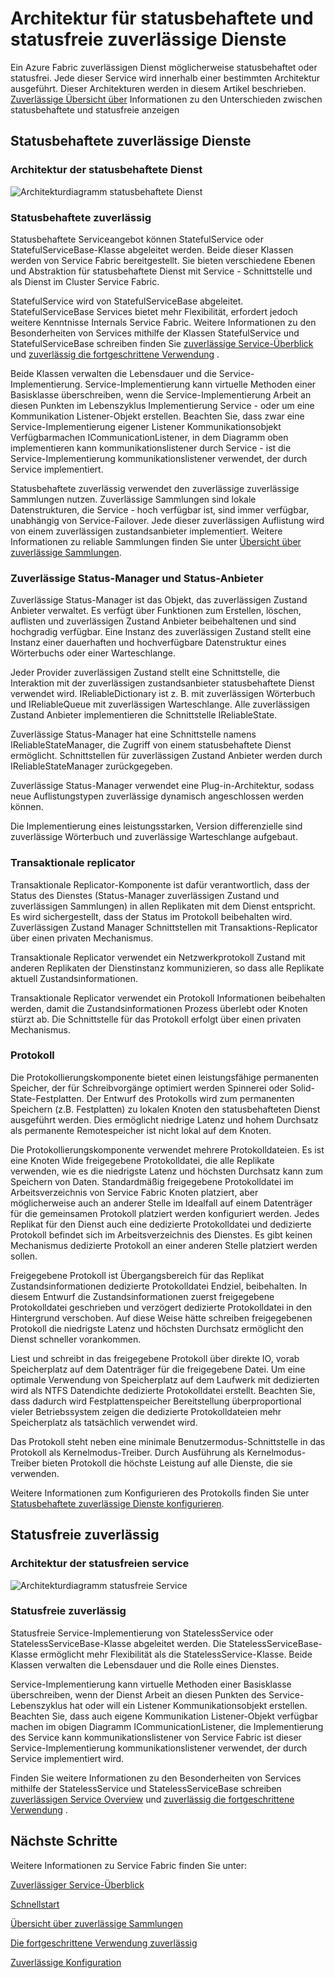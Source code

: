 <properties
   pageTitle="Zuverlässige Architektur | Microsoft Azure"
   description="Übersicht über die Architektur zuverlässig statusbehaftete und statusfreie"
   services="service-fabric"
   documentationCenter=".net"
   authors="AlanWarwick"
   manager="timlt"
   editor="vturecek"/>

<tags
   ms.service="Service-Fabric"
   ms.devlang="dotnet"
   ms.topic="article"
   ms.tgt_pltfrm="NA"
   ms.workload="NA"
   ms.date="03/30/2016"
   ms.author="alanwar"/>

# <a name="architecture-for-stateful-and-stateless-reliable-services"></a>Architektur für statusbehaftete und statusfreie zuverlässige Dienste

Ein Azure Fabric zuverlässigen Dienst möglicherweise statusbehaftet oder statusfrei. Jede dieser Service wird innerhalb einer bestimmten Architektur ausgeführt. Dieser Architekturen werden in diesem Artikel beschrieben.
[Zuverlässige Übersicht über](service-fabric-reliable-services-introduction.md) Informationen zu den Unterschieden zwischen statusbehaftete und statusfreie anzeigen

## <a name="stateful-reliable-services"></a>Statusbehaftete zuverlässige Dienste

### <a name="architecture-of-a-stateful-service"></a>Architektur der statusbehaftete Dienst
![Architekturdiagramm statusbehaftete Dienst](./media/service-fabric-reliable-services-platform-architecture/reliable-stateful-service-architecture.png)

### <a name="stateful-reliable-service"></a>Statusbehaftete zuverlässig

Statusbehaftete Serviceangebot können StatefulService oder StatefulServiceBase-Klasse abgeleitet werden. Beide dieser Klassen werden von Service Fabric bereitgestellt. Sie bieten verschiedene Ebenen und Abstraktion für statusbehaftete Dienst mit Service - Schnittstelle und als Dienst im Cluster Service Fabric.

StatefulService wird von StatefulServiceBase abgeleitet. StatefulServiceBase Services bietet mehr Flexibilität, erfordert jedoch weitere Kenntnisse Internals Service Fabric.
Weitere Informationen zu den Besonderheiten von Services mithilfe der Klassen StatefulService und StatefulServiceBase schreiben finden Sie [zuverlässige Service-Überblick](service-fabric-reliable-services-introduction.md) und [zuverlässig die fortgeschrittene Verwendung](service-fabric-reliable-services-advanced-usage.md) .

Beide Klassen verwalten die Lebensdauer und die Service-Implementierung. Service-Implementierung kann virtuelle Methoden einer Basisklasse überschreiben, wenn die Service-Implementierung Arbeit an diesen Punkten im Lebenszyklus Implementierung Service - oder um eine Kommunikation Listener-Objekt erstellen. Beachten Sie, dass zwar eine Service-Implementierung eigener Listener Kommunikationsobjekt Verfügbarmachen ICommunicationListener, in dem Diagramm oben implementieren kann kommunikationslistener durch Service - ist die Service-Implementierung kommunikationslistener verwendet, der durch Service implementiert.

Statusbehaftete zuverlässig verwendet den zuverlässige zuverlässige Sammlungen nutzen. Zuverlässige Sammlungen sind lokale Datenstrukturen, die Service - hoch verfügbar ist, sind immer verfügbar, unabhängig von Service-Failover. Jede dieser zuverlässigen Auflistung wird von einem zuverlässigen zustandsanbieter implementiert.
Weitere Informationen zu reliable Sammlungen finden Sie unter [Übersicht über zuverlässige Sammlungen](service-fabric-reliable-services-reliable-collections.md).

### <a name="reliable-state-manager-and-state-providers"></a>Zuverlässige Status-Manager und Status-Anbieter

Zuverlässige Status-Manager ist das Objekt, das zuverlässigen Zustand Anbieter verwaltet. Es verfügt über Funktionen zum Erstellen, löschen, auflisten und zuverlässigen Zustand Anbieter beibehaltenen und sind hochgradig verfügbar. Eine Instanz des zuverlässigen Zustand stellt eine Instanz einer dauerhaften und hochverfügbare Datenstruktur eines Wörterbuchs oder einer Warteschlange.

Jeder Provider zuverlässigen Zustand stellt eine Schnittstelle, die Interaktion mit der zuverlässigen zustandsanbieter statusbehaftete Dienst verwendet wird. IReliableDictionary ist z. B. mit zuverlässigen Wörterbuch und IReliableQueue mit zuverlässigen Warteschlange. Alle zuverlässigen Zustand Anbieter implementieren die Schnittstelle IReliableState.

Zuverlässige Status-Manager hat eine Schnittstelle namens IReliableStateManager, die Zugriff von einem statusbehaftete Dienst ermöglicht. Schnittstellen für zuverlässigen Zustand Anbieter werden durch IReliableStateManager zurückgegeben.

Zuverlässige Status-Manager verwendet eine Plug-in-Architektur, sodass neue Auflistungstypen zuverlässige dynamisch angeschlossen werden können.

Die Implementierung eines leistungsstarken, Version differenzielle sind zuverlässige Wörterbuch und zuverlässige Warteschlange aufgebaut.

### <a name="transactional-replicator"></a>Transaktionale replicator

Transaktionale Replicator-Komponente ist dafür verantwortlich, dass der Status des Dienstes (Status-Manager zuverlässigen Zustand und zuverlässigen Sammlungen) in allen Replikaten mit dem Dienst entspricht. Es wird sichergestellt, dass der Status im Protokoll beibehalten wird. Zuverlässigen Zustand Manager Schnittstellen mit Transaktions-Replicator über einen privaten Mechanismus.

Transaktionale Replicator verwendet ein Netzwerkprotokoll Zustand mit anderen Replikaten der Dienstinstanz kommunizieren, so dass alle Replikate aktuell Zustandsinformationen.

Transaktionale Replicator verwendet ein Protokoll Informationen beibehalten werden, damit die Zustandsinformationen Prozess überlebt oder Knoten stürzt ab. Die Schnittstelle für das Protokoll erfolgt über einen privaten Mechanismus.

### <a name="log"></a>Protokoll

Die Protokollierungskomponente bietet einen leistungsfähige permanenten Speicher, der für Schreibvorgänge optimiert werden Spinnerei oder Solid-State-Festplatten.  Der Entwurf des Protokolls wird zum permanenten Speichern (z.B. Festplatten) zu lokalen Knoten den statusbehafteten Dienst ausgeführt werden. Dies ermöglicht niedrige Latenz und hohem Durchsatz als permanente Remotespeicher ist nicht lokal auf dem Knoten.

Die Protokollierungskomponente verwendet mehrere Protokolldateien. Es ist eine Knoten Wide freigegebene Protokolldatei, die alle Replikate verwenden, wie es die niedrigste Latenz und höchsten Durchsatz kann zum Speichern von Daten. Standardmäßig freigegebene Protokolldatei im Arbeitsverzeichnis von Service Fabric Knoten platziert, aber möglicherweise auch an anderer Stelle im Idealfall auf einem Datenträger für die gemeinsamen Protokoll platziert werden konfiguriert werden. Jedes Replikat für den Dienst auch eine dedizierte Protokolldatei und dedizierte Protokoll befindet sich im Arbeitsverzeichnis des Dienstes. Es gibt keinen Mechanismus dedizierte Protokoll an einer anderen Stelle platziert werden sollen.

Freigegebene Protokoll ist Übergangsbereich für das Replikat Zustandsinformationen dedizierte Protokolldatei Endziel, beibehalten. In diesem Entwurf die Zustandsinformationen zuerst freigegebene Protokolldatei geschrieben und verzögert dedizierte Protokolldatei in den Hintergrund verschoben. Auf diese Weise hätte schreiben freigegebenen Protokoll die niedrigste Latenz und höchsten Durchsatz ermöglicht den Dienst schneller vorankommen.

Liest und schreibt in das freigegebene Protokoll über direkte IO, vorab Speicherplatz auf dem Datenträger für die freigegebene Datei. Um eine optimale Verwendung von Speicherplatz auf dem Laufwerk mit dedizierten wird als NTFS Datendichte dedizierte Protokolldatei erstellt. Beachten Sie, dass dadurch wird Festplattenspeicher Bereitstellung überproportional vieler Betriebssystem zeigen die dedizierte Protokolldateien mehr Speicherplatz als tatsächlich verwendet wird.

Das Protokoll steht neben eine minimale Benutzermodus-Schnittstelle in das Protokoll als Kernelmodus-Treiber. Durch Ausführung als Kernelmodus-Treiber bieten Protokoll die höchste Leistung auf alle Dienste, die sie verwenden.

Weitere Informationen zum Konfigurieren des Protokolls finden Sie unter [Statusbehaftete zuverlässige Dienste konfigurieren](service-fabric-reliable-services-configuration.md).

## <a name="stateless-reliable-service"></a>Statusfreie zuverlässig

### <a name="architecture-of-a-stateless-service"></a>Architektur der statusfreien service
![Architekturdiagramm statusfreie Service](./media/service-fabric-reliable-services-platform-architecture/reliable-stateless-service-architecture.png)

### <a name="stateless-reliable-service"></a>Statusfreie zuverlässig

Statusfreie Service-Implementierung von StatelessService oder StatelessServiceBase-Klasse abgeleitet werden. Die StatelessServiceBase-Klasse ermöglicht mehr Flexibilität als die StatelessService-Klasse.
Beide Klassen verwalten die Lebensdauer und die Rolle eines Dienstes.

Service-Implementierung kann virtuelle Methoden einer Basisklasse überschreiben, wenn der Dienst Arbeit an diesen Punkten des Service-Lebenszyklus hat oder will ein Listener Kommunikationsobjekt erstellen. Beachten Sie, dass auch eigene Kommunikation Listener-Objekt verfügbar machen im obigen Diagramm ICommunicationListener, die Implementierung des Service kann kommunikationslistener von Service Fabric ist dieser Service-Implementierung kommunikationslistener verwendet, der durch Service implementiert wird.

Finden Sie weitere Informationen zu den Besonderheiten von Services mithilfe der StatelessService und StatelessServiceBase schreiben [zuverlässigen Service Overview](service-fabric-reliable-services-introduction.md) und [zuverlässig die fortgeschrittene Verwendung](service-fabric-reliable-services-advanced-usage.md) .

<!--Every topic should have next steps and links to the next logical set of content to keep the customer engaged-->
## <a name="next-steps"></a>Nächste Schritte

Weitere Informationen zu Service Fabric finden Sie unter:

[Zuverlässiger Service-Überblick](service-fabric-reliable-services-introduction.md)

[Schnellstart](service-fabric-reliable-services-quick-start.md)

[Übersicht über zuverlässige Sammlungen](service-fabric-reliable-services-reliable-collections.md)

[Die fortgeschrittene Verwendung zuverlässig](service-fabric-reliable-services-advanced-usage.md)

[Zuverlässige Konfiguration](service-fabric-reliable-services-configuration.md)  
